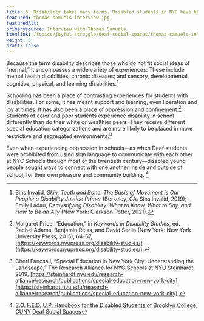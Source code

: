 ```yaml
---
title: 5. Disability takes many forms. Disabled students in NYC have had, and continue to have, a wide variety of educational experiences.
featured: thomas-samuels-interview.jpg
featuredAlt: 
primarysource: Interview with Thomas Samuels
itemlink: /topics/joyful-struggle/deaf-social-spaces/thomas-samuels-interview/
weight: 5
draft: false
---
```


Because the term disability describes those who do not fit social ideas of “normal,” it encompasses a wide variety of experiences. These include mental health disabilities; chronic diseases; and sensory, developmental, cognitive, physical, and learning disabilities.[^33]

Schooling has been a place of contrasting experiences for students with disabilities. For some, it has meant support and learning, even liberation and joy at times. It has also been a place of oppression and confinement.[^34] Students of color and poor students experience disability in school differently than do their white or wealthier peers. They receive different special education categorizations and are more likely to be placed in more restrictive and segregated environments.[^35]

Even when experiencing oppression in schools—as when Deaf students were prohibited from using sign language to communicate with each other at NYC Schools through most of the twentieth century—disabled young people sought ways to connect with one another inside and outside of school, for their own pleasure and community building. [^36]

[^33]: Sins Invalid, *Skin, Tooth and Bone: The Basis of Movement is Our People: a Disability Justice Primer* (Berkeley, CA: Sins Invalid, 2019); Emily Ladau, *Demystifying Disability: What to Know, What to Say, and How to Be an Ally* (New York: Clarkson Potter, 2021).

[^34]: Margaret Price, “Education,” in *Keywords in Disability Studies*, ed. Rachel Adams, Benjamin Reiss, and David Serlin (New York: New York University Press, 2015), 64-67, [https://keywords.nyupress.org/disability-studies/](https://keywords.nyupress.org/disability-studies/).

[^35]: Cheri Fancsali, “Special Education in New York City: Understanding the Landscape,” The Research Alliance for NYC Schools at NYU Steinhardt, 2019, [https://steinhardt.nyu.edu/research-alliance/research/publications/special-education-new-york-city](https://steinhardt.nyu.edu/research-alliance/research/publications/special-education-new-york-city).

[^36]: [S.O. F.E.D. U.P. Handbook for the Disabled Students of Brooklyn College, CUNY](/topics/seeking-equity-for-disabled-students/physical-access/sofedup-handbook/) [Deaf Social Spaces](/topics/joyful-struggle/deaf-social-spaces/)
